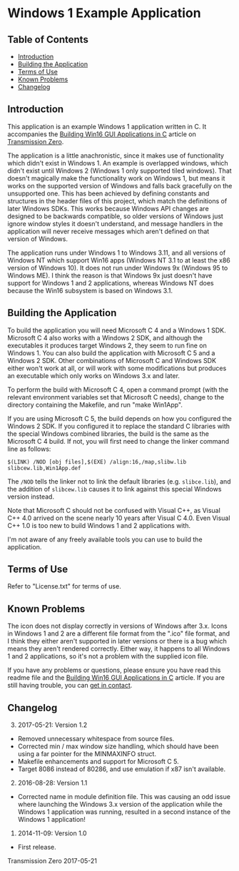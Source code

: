 # Windows 1 Example Application

## Table of Contents

- [Introduction](#introduction)
- [Building the Application](#building-the-application)
- [Terms of Use](#terms-of-use)
- [Known Problems](#known-problems)
- [Changelog](#changelog)

## Introduction

This application is an example Windows 1 application written in C. It
accompanies the
[Building Win16 GUI Applications in C](http://www.transmissionzero.co.uk/computing/win16-apps-in-c/)
article on [Transmission Zero](http://www.transmissionzero.co.uk/).

The application is a little anachronistic, since it makes use of functionality
which didn't exist in Windows 1. An example is overlapped windows, which didn't
exist until Windows 2 (Windows 1 only supported tiled windows). That doesn't
magically make the functionality work on Windows 1, but means it works on the
supported version of Windows and falls back gracefully on the unsupported one.
This has been achieved by defining constants and structures in the header files
of this project, which match the definitions of later Windows SDKs. This works
because Windows API changes are designed to be backwards compatible, so older
versions of Windows just ignore window styles it doesn't understand, and message
handlers in the application will never receive messages which aren't defined on
that version of Windows.

The application runs under Windows 1 to Windows 3.11, and all versions of
Windows NT which support Win16 apps (Windows NT 3.1 to at least the x86 version
of Windows 10). It does not run under Windows 9x (Windows 95 to Windows ME). I
think the reason is that Windows 9x just doesn't have support for Windows 1 and
2 applications, whereas Windows NT does because the Win16 subsystem is based on
Windows 3.1.

## Building the Application

To build the application you will need Microsoft C 4 and a Windows 1 SDK.
Microsoft C 4 also works with a Windows 2 SDK, and although the executables it
produces target Windows 2, they seem to run fine on Windows 1. You can also
build the application with Microsoft C 5 and a Windows 2 SDK. Other combinations
of Microsoft C and Windows SDK either won't work at all, or will work with some
modifications but produces an executable which only works on Windows 3.x and
later.

To perform the build with Microsoft C 4, open a command prompt (with the
relevant environment variables set that Microsoft C needs), change to the
directory containing the Makefile, and run "make Win1App".

If you are using Microsoft C 5, the build depends on how you configured the
Windows 2 SDK. If you configured it to replace the standard C libraries with the
special Windows combined libraries, the build is the same as the Microsoft C 4
build. If not, you will first need to change the linker command line as follows:

```$(LINK) /NOD [obj files],$(EXE) /align:16,/map,slibw.lib slibcew.lib,Win1App.def```

The `/NOD` tells the linker not to link the default libraries (e.g.
`slibce.lib`), and the addition of `slibcew.lib` causes it to link against this
special Windows version instead.

Note that Microsoft C should not be confused with Visual C++, as Visual C++ 4.0
arrived on the scene nearly 10 years after Visual C 4.0. Even Visual C++ 1.0 is
too new to build Windows 1 and 2 applications with.

I'm not aware of any freely available tools you can use to build the
application.

## Terms of Use

Refer to "License.txt" for terms of use.

## Known Problems

The icon does not display correctly in versions of Windows after 3.x. Icons in
Windows 1 and 2 are a different file format from the ".ico" file format, and I
think they either aren't supported in later versions or there is a bug which
means they aren't rendered correctly. Either way, it happens to all Windows 1
and 2 applications, so it's not a problem with the supplied icon file.

If you have any problems or questions, please ensure you have read this readme
file and the
[Building Win16 GUI Applications in C](http://www.transmissionzero.co.uk/computing/win16-apps-in-c/)
article. If you are still having trouble, you can
[get in contact](http://www.transmissionzero.co.uk/contact/).

## Changelog

3. 2017-05-21: Version 1.2
  - Removed unnecessary whitespace from source files.
  - Corrected min / max window size handling, which should have been using a far
    pointer for the MINMAXINFO struct.
  - Makefile enhancements and support for Microsoft C 5.
  - Target 8086 instead of 80286, and use emulation if x87 isn't available.

2. 2016-08-28: Version 1.1
  - Corrected name in module definition file. This was causing an odd issue
    where launching the Windows 3.x version of the application while the Windows
    1 application was running, resulted in a second instance of the Windows 1
    application!

1. 2014-11-09: Version 1.0
  - First release.

Transmission Zero
2017-05-21
